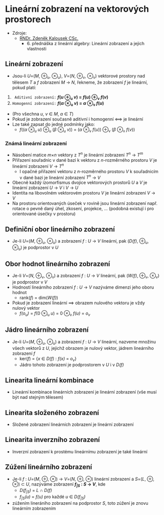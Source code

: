 # Lineárnı́ zobrazenı́ na vektorových prostorech

* Zdroje:
  * [RNDr. Zdeněk Kalousek CSc.](https://kma.fp.tul.cz/?view=article&id=600&catid=147)
    * 6\. přednáška z lineární algebry: Lineární zobrazení a jejich vlastnosti

## Lineární zobrazení

* Jsou-li _U_=(_M_, ⊕<sub>u</sub>, ⊗<sub>u</sub>), _V_=(_N_, ⊕<sub>v</sub>, ⊗<sub>v</sub>) vektorové prostory nad tělesem _T_ a _f_ zobrazení _M_ → _N_, řekneme, že zobrazení _f_ je lineární, pokud platí:

1. ` Aditivní zobrazení:` **_f_(_u_ ⊕<sub>u</sub> _v_) = _f_(_u_) ⊕<sub>v</sub> _f_(_v_)**
2. `Homogenní zobrazení:` **_f_(_α_ ⊗<sub>u</sub> _v_) = _α_ ⊗<sub>v</sub> _f_(_u_)**

* (Pro všechna _u_, _v_ ∈ _M_, _α_ ∈ _T_)
* Pokud je zobrazení současně aditivní i homogenní ⟺ je lineární
* Lze také zapsat do jedné podmínky jako:
  * _f_((_α_ ⊗<sub>u</sub> _u_) ⊕<sub>u</sub> (_β_ ⊗<sub>u</sub> _v_)) = (_α_ ⊗<sub>v</sub> _f_(_u_)) ⊕<sub>v</sub> (_β_ ⊗<sub>v</sub> _f_(_v_))

### Známá lineární zobrazení

* Násobení matice <i>m</i>×<i>n</i> vektory z _T<sup>n</sup>_ je lineární zobrazení _T<sup>n</sup>_ → _T<sup>m</sup>_
* Přiřazení souřadnic v dané bazi k vektoru z _n_-rozměrného prostoru _V_ je lineární zobrazení _V_ → _T<sup>n</sup>_
  * I opačné přiřazení vektoru z _n_-rozměrného prostoru _V_ k souřadnicím v dané bazi je lineární zobrazení _T<sup>n</sup>_ → _V_
* Obecně každý izomorfismus dvojice vektorových prostorů _U_ a _V_ je lineární zobrazení _U_ → _V_ i _V_ → _U_
* Identita na libovolném vektorovém prostoru _V_ je lineární zobrazení _V_ → _V_
* Na prostoru orientovaných úseček v rovině jsou lineární zobrazení např. rotace o pevně daný úhel, zkosení, projekce, ... (podobná existují i pro orientované úsečky v prostoru)

## Definiční obor lineárního zobrazení

* Je-li _U_=(_M_, ⊕<sub>u</sub>, ⊗<sub>u</sub>) a zobrazení _f_ : _U_ → _V_ lineární, pak (_D(f)_, ⊕<sub>u</sub>, ⊗<sub>u</sub>) je podprostor v _U_

## Obor hodnot lineárního zobrazení

* Je-li _V_=(_N_, ⊕<sub>v</sub>, ⊗<sub>v</sub>) a zobrazení _f_ : _U_ → _V_ lineární, pak (_W(f)_, ⊕<sub>v</sub>, ⊗<sub>v</sub>) je podprostor v _V_
* Hodností lineárního zobrazení _f_ : _U_ → _V_ nazýváme dimenzi jeho oboru hodnot
  * rank(_f_) = dim(_W(f)_)
* Pokud je zobrazení lineární ⟹ obrazem nulového vektoru je vždy nulový vektor
  * _f(o<sub>u</sub>)_ = _f_(0 ⊗<sub>u</sub> _u_) = 0 ⊗<sub>v</sub> _f(u)_ = _o<sub>v</sub>_

## Jádro lineárního zobrazení

* Je-li _U_=(_M_, ⊕<sub>u</sub>, ⊗<sub>u</sub>) a zobrazení _f_ : _U_ → _V_ lineární, nazveme množinu všech vektorů z _U_, jejichž obrazem je nulový vektor, jádrem lineárního zobrazení _f_
  * ker(_f_) = {_x_ ∈ _D(f)_ : _f(x)_ = _o<sub>v</sub>_}
  * Jádro tohoto zobrazení je podprostorem v _U_ i v _D(f)_

## Linearita lineární kombinace

* Lineární kombinace lineárních zobrazení je lineární zobrazení (vše musí být nad stejným tělesem)

## Linearita složeného zobrazení

* Složené zobrazení lineárních zobrazení je lineární zobrazení

## Linearita inverzního zobrazení

* Inverzní zobrazení k prostému lineárnímu zobrazení je také lineární

## Zúžení lineárního zobrazení

* Je-li _f_ : _U_=(_M_, ⊕, ⊗) → _V_=(_N_, ⊕, ⊗) lineární zobrazení a _S_=(_L_, ⊕, ⊗) ⊂ _U_, nazýváme zobrazení **_f<sub>|S</sub>_ : _S_ → _V_**, kde
  * _D(f<sub>|S</sub>)_ = _L_ ∩ _D(f)_
  * _f<sub>|S</sub>(u)_ = _f(u)_ pro každé _u_ ∈ _D(f<sub>|S</sub>)_
* zúžením lineráního zobrazení na podprostor _S_, toto zúžení je znovu lineárním zobrazením
